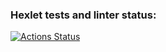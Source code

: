 ### Hexlet tests and linter status:
[![Actions Status](https://github.com/pechaaa/frontend-project-44/workflows/hexlet-check/badge.svg)](https://github.com/pechaaa/frontend-project-44/actions)